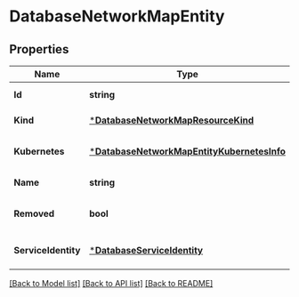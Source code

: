 # DatabaseNetworkMapEntity

## Properties
Name | Type | Description | Notes
------------ | ------------- | ------------- | -------------
**Id** | **string** |  | [default to null]
**Kind** | [***DatabaseNetworkMapResourceKind**](database.NetworkMapResourceKind.md) |  | [default to null]
**Kubernetes** | [***DatabaseNetworkMapEntityKubernetesInfo**](database.NetworkMapEntityKubernetesInfo.md) |  | [optional] [default to null]
**Name** | **string** |  | [default to null]
**Removed** | **bool** |  | [optional] [default to null]
**ServiceIdentity** | [***DatabaseServiceIdentity**](database.ServiceIdentity.md) |  | [optional] [default to null]

[[Back to Model list]](../README.md#documentation-for-models) [[Back to API list]](../README.md#documentation-for-api-endpoints) [[Back to README]](../README.md)

